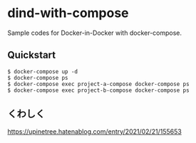 # dind-with-compose
Sample codes for Docker-in-Docker with docker-compose.

## Quickstart

```
$ docker-compose up -d
$ docker-compose ps
$ docker-compose exec project-a-compose docker-compose ps
$ docker-compose exec project-b-compose docker-compose ps
```


## くわしく
https://upinetree.hatenablog.com/entry/2021/02/21/155653

